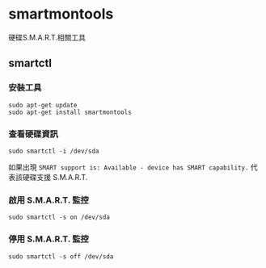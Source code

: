 # smartmontools
硬碟S.M.A.R.T.相關工具

## smartctl

### 安裝工具
```
sudo apt-get update
sudo apt-get install smartmontools
```

### 查看硬碟資訊
```
sudo smartctl -i /dev/sda
```

如果出現
`SMART support is: Available - device has SMART capability.`
代表該硬碟支援 S.M.A.R.T.

### 啟用 S.M.A.R.T. 監控
```
sudo smartctl -s on /dev/sda
```

### 停用 S.M.A.R.T. 監控
```
sudo smartctl -s off /dev/sda
```




